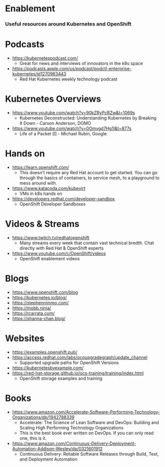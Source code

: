 # Enablement
### Useful resources around Kubernetes and OpenShift

# Podcasts
- https://kubernetespodcast.com/
  - Great for news and interviews of innovators in the k8s space
- https://podcasts.apple.com/us/podcast/podctl-enterprise-kubernetes/id1270983443
  - Red Hat Kubernetes weekly technology podcast 
  
# Kubernetes Overviews
- https://www.youtube.com/watch?v=90kZRyPcRZw&t=1069s
  - Kubernetes Deconstructed: Understanding Kubernetes by Breaking It Down - Carson Anderson, DOMO
- https://www.youtube.com/watch?v=0Omvgd7Hg1I&t=877s
  - Life of a Packet [I] - Michael Rubin, Google

# Hands on
- https://learn.openshift.com/
  - This doesn't require any Red Hat account to get started. You can go through the basics of containers, to service mesh, to a playground to mess around with.
- https://www.katacoda.com/kubevirt
  - VMs in k8s hands on
- https://developers.redhat.com/developer-sandbox
  - OpenShift Developer Sandboxes

# Videos & Streams
- https://www.twitch.tv/redhatopenshift
  - Many streams every week that contain vast technical bredth. Chat directly with Red Hat & OpenShift experts
- https://www.youtube.com/c/OpenShift/videos
  - OpenShift enablement videos

# Blogs
- https://www.openshift.com/blog
- https://kubernetes.io/blog/
- https://stephennimmo.com/
- https://mobb.ninja/
- https://rcarrata.com/
- https://shanna-chan.blog/

# Websites
- https://examples.openshift.pub/
- https://access.redhat.com/labs/ocpupgradegraph/update_channel
  - Supported upgrade paths for OpenShift Versions
- https://kubernetesbyexample.com/
- https://red-hat-storage.github.io/ocs-training/training/index.html
  - OpenShift storage examples and training
  
# Books
- https://www.amazon.com/Accelerate-Software-Performing-Technology-Organizations/dp/1942788339
  - Accelerate: The Science of Lean Software and DevOps: Building and Scaling High Performing Technology Organizations
  - This is the best book ever written on DevOps. If you can only read one, this is it. 
- https://www.amazon.com/Continuous-Delivery-Deployment-Automation-Addison-Wesley/dp/0321601912
  - Continuous Delivery: Reliable Software Releases through Build, Test, and Deployment Automation

